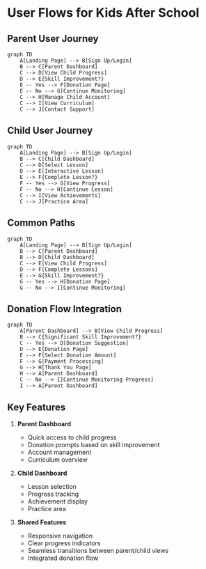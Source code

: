 # User Flows for Kids After School

## Parent User Journey

```mermaid
graph TD
    A[Landing Page] --> B[Sign Up/Login]
    B --> C[Parent Dashboard]
    C --> D[View Child Progress]
    D --> E{Skill Improvement?}
    E -- Yes --> F[Donation Page]
    E -- No --> G[Continue Monitoring]
    C --> H[Manage Child Account]
    C --> I[View Curriculum]
    C --> J[Contact Support]
```

## Child User Journey

```mermaid
graph TD
    A[Landing Page] --> B[Sign Up/Login]
    B --> C[Child Dashboard]
    C --> D[Select Lesson]
    D --> E[Interactive Lesson]
    E --> F{Complete Lesson?}
    F -- Yes --> G[View Progress]
    F -- No --> H[Continue Lesson]
    C --> I[View Achievements]
    C --> J[Practice Area]
```

## Common Paths

```mermaid
graph TD
    A[Landing Page] --> B[Sign Up/Login]
    B --> C[Parent Dashboard]
    B --> D[Child Dashboard]
    C --> E[View Child Progress]
    D --> F[Complete Lessons]
    E --> G{Skill Improvement?}
    G -- Yes --> H[Donation Page]
    G -- No --> I[Continue Monitoring]
```

## Donation Flow Integration

```mermaid
graph TD
    A[Parent Dashboard] --> B[View Child Progress]
    B --> C{Significant Skill Improvement?}
    C -- Yes --> D[Donation Suggestion]
    D --> E[Donation Page]
    E --> F[Select Donation Amount]
    F --> G[Payment Processing]
    G --> H[Thank You Page]
    H --> A[Parent Dashboard]
    C -- No --> I[Continue Monitoring Progress]
    I --> A[Parent Dashboard]
```

## Key Features

1. **Parent Dashboard**
   - Quick access to child progress
   - Donation prompts based on skill improvement
   - Account management
   - Curriculum overview

2. **Child Dashboard**
   - Lesson selection
   - Progress tracking
   - Achievement display
   - Practice area

3. **Shared Features**
   - Responsive navigation
   - Clear progress indicators
   - Seamless transitions between parent/child views
   - Integrated donation flow
